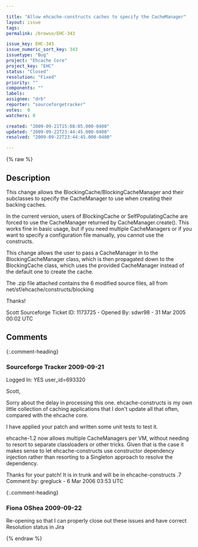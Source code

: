 ```yaml
---

title: "Allow ehcache-constructs caches to specify the CacheManager"
layout: issue
tags: 
permalink: /browse/EHC-343

issue_key: EHC-343
issue_numeric_sort_key: 343
issuetype: "Bug"
project: "Ehcache Core"
project_key: "EHC"
status: "Closed"
resolution: "Fixed"
priority: ""
components: ""
labels: 
assignee: "drb"
reporter: "sourceforgetracker"
votes:  0
watchers: 0

created: "2009-09-21T15:08:05.000-0400"
updated: "2009-09-22T23:44:45.000-0400"
resolved: "2009-09-22T23:44:45.000-0400"

---
```




{% raw %}



## Description

<div markdown="1" class="description">

This change allows the
BlockingCache/BlockingCacheManager and their subclasses
to specify the CacheManager to use when creating their
backing caches.  

In the current version, users of BlockingCache or
SelfPopulatingCache are forced to use the CacheManager
returned by  CacheManager.create().  This works fine in
basic usage, but if you need multiple CacheManagers or
if you want to specify a configuration file manually,
you cannot use the constructs. 

This change allows the user to pass a CacheManager in
to the BlockingCacheManager class, which is then
propagated down to the BlockingCache class, which uses
the provided CacheManager instead of the default one to
create the cache. 

The .zip file attached contains the 6 modified source
files, all from net/sf/ehcache/constructs/blocking

Thanks!

Scott
Sourceforge Ticket ID: 1173725 - Opened By: sdwr98 - 31 Mar 2005 00:02 UTC

</div>

## Comments


{:.comment-heading}
### **Sourceforge Tracker** <span class="date">2009-09-21</span>

<div markdown="1" class="comment">

Logged In: YES 
user\_id=693320

Scott,


Sorry about the delay in processing this one. ehcache-constructs is my own 
little collection of caching applications that I don't update all that often, 
compared with the ehcache core.

I have applied your patch and written some unit tests to test it. 

ehcache-1.2 now allows multiple CacheManagers per VM, without needing to 
resort to separate classloaders or other tricks. Given that is the case it makes 
sense to let ehcache-constructs use constructor dependency injection rather 
than resorting to a Singleton approach to resolve the dependency.

Thanks for your patch! It is in trunk and will be in ehcache-constructs .7
Comment by: gregluck - 6 Mar 2006 03:53 UTC

</div>


{:.comment-heading}
### **Fiona OShea** <span class="date">2009-09-22</span>

<div markdown="1" class="comment">

Re-opening so that I can properly close out these issues and have correct Resolution status in Jira

</div>



{% endraw %}
